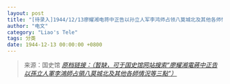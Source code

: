 ```yaml
---
layout: post
title: "[待录入]1944/12/13廖耀湘电蒋中正告以孙立人军李鸿师占领八莫城北及其他各师情况等三点"
author: "电文"
category: "Liao's Tele"
tags: 分类
date: 1944-12-13 00:00:00 +0800
---
```

> 来源：国史馆 [*原档链接：（暂缺，可于国史馆网站搜索“廖耀湘電蔣中正告以孫立人軍李鴻師占領八莫城北及其他各師情況等三點”）*]()
